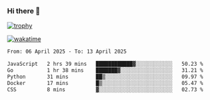 ### Hi there 👋

[![trophy](https://github-profile-trophy.vercel.app/?username=cxnky&theme=dracula)](https://github.com/ryo-ma/github-profile-trophy)

[![wakatime](https://wakatime.com/badge/user/1c39c599-5497-41b9-a5be-2c4676e7fd23.svg)](https://wakatime.com/@1c39c599-5497-41b9-a5be-2c4676e7fd23)
<!--START_SECTION:waka-->

```txt
From: 06 April 2025 - To: 13 April 2025

JavaScript   2 hrs 39 mins   ████████████▓░░░░░░░░░░░░   50.23 %
Go           1 hr 38 mins    ███████▓░░░░░░░░░░░░░░░░░   31.21 %
Python       31 mins         ██▒░░░░░░░░░░░░░░░░░░░░░░   09.97 %
Docker       17 mins         █▒░░░░░░░░░░░░░░░░░░░░░░░   05.47 %
CSS          8 mins          ▓░░░░░░░░░░░░░░░░░░░░░░░░   02.73 %
```

<!--END_SECTION:waka-->
